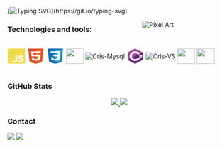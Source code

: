 [![Typing SVG](https://readme-typing-svg.demolab.com?font=Fira+Code&weight=500&duration=4997&pause=1000&color=9F947A&center=FALSO&vCenter=FALSO&repeat=verdadero&random=FALSO&width=435&lines=Hello%2C+I'm+Alejandro!;Welcome+to+my+Github+profile!)](https://git.io/typing-svg)

<img src="https://i.redd.it/1d11s820dgm91.gif" alt="Pixel Art" align="right" width="200">

### Technologies and tools:

<div style="display: inline_block"><br>
  <img align="center" alt="Cris-Js" height="35" width="40" src="https://raw.githubusercontent.com/devicons/devicon/master/icons/javascript/javascript-plain.svg">
  <img align="center" alt="Cris-HTML" height="35" width="40" src="https://raw.githubusercontent.com/devicons/devicon/master/icons/html5/html5-original.svg">
  <img align="center" alt="Cris-CSS" height="35" width="40" src="https://raw.githubusercontent.com/devicons/devicon/master/icons/css3/css3-original.svg">
  <img align="center" alt="" height="35" width="40" src="https://cdn.jsdelivr.net/gh/devicons/devicon@latest/icons/vuejs/vuejs-original.svg" />
  <img align="center" alt= "Cris-Mysql" height="60" width="40" src="https://cdn.jsdelivr.net/gh/devicons/devicon/icons/mysql/mysql-original-wordmark.svg">       
  <img align="center" alt="Cris-Csharp" height="35" width="40" src="https://raw.githubusercontent.com/devicons/devicon/master/icons/csharp/csharp-original.svg">
  <img align="center" alt="Cris-VS" height="35" width="40" src="https://cdn.jsdelivr.net/gh/devicons/devicon/icons/vscode/vscode-original.svg">
  <img align="center" alt="" height="35" width="40" src="https://cdn.jsdelivr.net/gh/devicons/devicon@latest/icons/java/java-original.svg">
  <img align="center" alt="" height="35" width="40" src="https://cdn.jsdelivr.net/gh/devicons/devicon@latest/icons/python/python-original.svg" />

</div><br>

### GitHub Stats

<div align="center" style="display: flex; justify-content: center;">
  <a href="https://github.com/AlejandroRolon">
    <img height="170px" src="https://github-readme-stats.vercel.app/api?username=AlejandroRolon&show_icons=true&theme=one_dark_pro&include_all_commits=true&count_private=true"/>
    <img height="160px" src="https://github-readme-stats.vercel.app/api/top-langs/?username=AlejandroRolon&layout=compact&langs_count=7&theme=one_dark_pro"/>
  </a>
</div>
    
### Contact

<div> 
  <a href="https://www.linkedin.com/in/alejandro-rolon-bedoya/" target="_blank"><img src="https://img.shields.io/badge/-LinkedIn-%230077B5?style=for-the-badge&logo=linkedin&logoColor=white" target="_blank"></a> 
  <a href="mailto:alejandro.rolon.bedoya@gmail.com"><img src="https://img.shields.io/badge/-Gmail-%23333?style=for-the-badge&logo=gmail&logoColor=white" target="_blank"></a>
</div>
